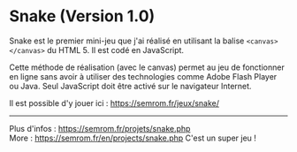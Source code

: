 # Snake (Version 1.0)
Snake est le premier mini-jeu que j'ai réalisé en utilisant la balise `<canvas></canvas>` du HTML 5. Il est codé en JavaScript.   

Cette méthode de réalisation (avec le canvas) permet au jeu de fonctionner en ligne sans avoir à utiliser des technologies comme Adobe Flash Player ou Java. Seul JavaScript doit être activé sur le navigateur Internet.   

Il est possible d'y jouer ici : https://semrom.fr/jeux/snake/

-----------------------
Plus d'infos : https://semrom.fr/projets/snake.php    
More : https://semrom.fr/en/projects/snake.php
C'est un super jeu !
